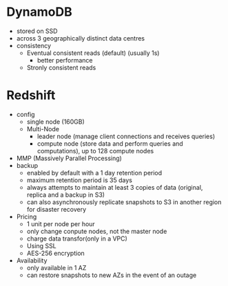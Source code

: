 # DynamoDB
- stored on SSD
- across 3 geographically distinct data centres
- consistency
  - Eventual consistent reads (default) (usually 1s)
    - better performance
  - Stronly consistent reads

# Redshift
- config
  - single node (160GB)
  - Multi-Node
    - leader node (manage client connections and receives queries)
    - compute node (store data and perform queries and computations), up to 128 compute nodes
- MMP (Massively Parallel Processing)
- backup
  - enabled by default with a 1 day retention period
  - maximum retention period is 35 days
  - always attempts to maintain at least 3 copies of data (original, replica and a backup in S3)
  - can also asynchronously replicate snapshots to S3 in another region for disaster recovery
- Pricing
  - 1 unit per node per hour
  - only change conpute nodes, not the master node
  - charge data transfor(only in a VPC)
  - Using SSL
  - AES-256 encryption
- Availability
  - only available in 1 AZ
  - can restore snapshots to new AZs in the event of an outage
